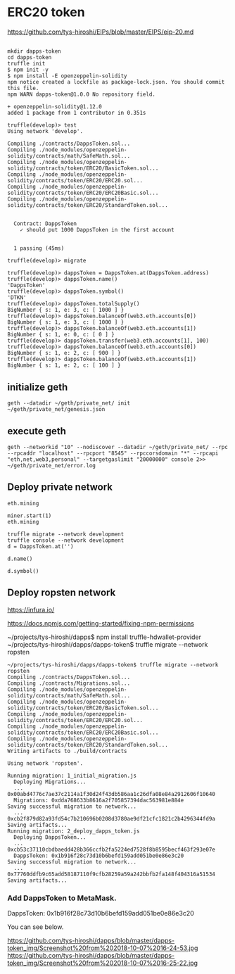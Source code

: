 # ERC20 token

https://github.com/tys-hiroshi/EIPs/blob/master/EIPS/eip-20.md

## 

```
mkdir dapps-token
cd dapps-token
truffle init
$ npm init -y
$ npm install -E openzeppelin-solidity
npm notice created a lockfile as package-lock.json. You should commit this file.
npm WARN dapps-token@1.0.0 No repository field.

+ openzeppelin-solidity@1.12.0
added 1 package from 1 contributor in 0.351s
```

```
truffle(develop)> test
Using network 'develop'.

Compiling ./contracts/DappsToken.sol...
Compiling ./node_modules/openzeppelin-solidity/contracts/math/SafeMath.sol...
Compiling ./node_modules/openzeppelin-solidity/contracts/token/ERC20/BasicToken.sol...
Compiling ./node_modules/openzeppelin-solidity/contracts/token/ERC20/ERC20.sol...
Compiling ./node_modules/openzeppelin-solidity/contracts/token/ERC20/ERC20Basic.sol...
Compiling ./node_modules/openzeppelin-solidity/contracts/token/ERC20/StandardToken.sol...


  Contract: DappsToken
    ✓ should put 1000 DappsToken in the first account


  1 passing (45ms)

truffle(develop)> migrate

truffle(develop)> dappsToken = DappsToken.at(DappsToken.address)
truffle(develop)> dappsToken.name()
'DappsToken'
truffle(develop)> dappsToken.symbol()
'DTKN'
truffle(develop)> dappsToken.totalSupply()
BigNumber { s: 1, e: 3, c: [ 1000 ] }
truffle(develop)> dappsToken.balanceOf(web3.eth.accounts[0])
BigNumber { s: 1, e: 3, c: [ 1000 ] }
truffle(develop)> dappsToken.balanceOf(web3.eth.accounts[1])
BigNumber { s: 1, e: 0, c: [ 0 ] }
truffle(develop)> dappsToken.transfer(web3.eth.accounts[1], 100)
truffle(develop)> dappsToken.balanceOf(web3.eth.accounts[0])
BigNumber { s: 1, e: 2, c: [ 900 ] }
truffle(develop)> dappsToken.balanceOf(web3.eth.accounts[1])
BigNumber { s: 1, e: 2, c: [ 100 ] }

```

## initialize geth

```
geth --datadir ~/geth/private_net/ init ~/geth/private_net/genesis.json
```

## execute geth

```
geth --networkid "10" --nodiscover --datadir ~/geth/private_net/ --rpc --rpcaddr "localhost" --rpcport "8545" --rpccorsdomain "*" --rpcapi "eth,net,web3,personal" --targetgaslimit "20000000" console 2>> ~/geth/private_net/error.log
```

## Deploy private network

```
eth.mining
```

```
miner.start(1)
eth.mining
```

```
truffle migrate --network development
truffle console --network development
d = DappsToken.at('')

d.name()

d.symbol()
```

## Deploy ropsten network

https://infura.io/

https://docs.npmjs.com/getting-started/fixing-npm-permissions

~/projects/tys-hiroshi/dapps$ npm install truffle-hdwallet-provider
~/projects/tys-hiroshi/dapps/dapps-token$ truffle migrate --network ropsten

```
~/projects/tys-hiroshi/dapps/dapps-token$ truffle migrate --network ropsten
Compiling ./contracts/DappsToken.sol...
Compiling ./contracts/Migrations.sol...
Compiling ./node_modules/openzeppelin-solidity/contracts/math/SafeMath.sol...
Compiling ./node_modules/openzeppelin-solidity/contracts/token/ERC20/BasicToken.sol...
Compiling ./node_modules/openzeppelin-solidity/contracts/token/ERC20/ERC20.sol...
Compiling ./node_modules/openzeppelin-solidity/contracts/token/ERC20/ERC20Basic.sol...
Compiling ./node_modules/openzeppelin-solidity/contracts/token/ERC20/StandardToken.sol...
Writing artifacts to ./build/contracts

Using network 'ropsten'.

Running migration: 1_initial_migration.js
  Deploying Migrations...
  ... 0x00abd4776c7ae37c2114a1f30d24f43db586aa1c26dfa08e84a2912606f10640
  Migrations: 0xdda768633b8616a2f705857394dac563981e884e
Saving successful migration to network...
  ... 0xcb2f879d82a93fd54c7b210696b0208d3780ae9df21cfc1821c2b4296344fd9a
Saving artifacts...
Running migration: 2_deploy_dapps_token.js
  Deploying DappsToken...
  ... 0xcb53c37110cbdbaedd428b366ccfb2fa5224ed7528f8b8595becf463f293e07e
  DappsToken: 0x1b916f28c73d10b6befd159add051be0e86e3c20
Saving successful migration to network...
  ... 0x77760ddfb9c65add58187110f9cfb28259a59a242bbfb2fa148f404316a51534
Saving artifacts...
```

### Add DappsToken to MetaMask.

DappsToken: 0x1b916f28c73d10b6befd159add051be0e86e3c20

You can see below.

https://github.com/tys-hiroshi/dapps/blob/master/dapps-token_img/Screenshot%20from%202018-10-07%2016-24-53.jpg
https://github.com/tys-hiroshi/dapps/blob/master/dapps-token_img/Screenshot%20from%202018-10-07%2016-25-22.jpg
